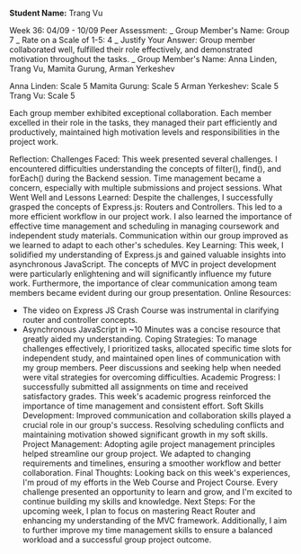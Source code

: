 **Student Name:** Trang Vu

Week 36: 04/09 - 10/09
Peer Assessment:
_ Group Member's Name: Group 7
_ Rate on a Scale of 1-5: 4
_ Justify Your Answer: Group member collaborated well, fulfilled their role effectively, and demonstrated motivation throughout the tasks.
_ Group Member's Name: Anna Linden, Trang Vu, Mamita Gurung, Arman Yerkeshev

Anna Linden: Scale 5
Mamita Gurung: Scale 5
Arman Yerkeshev: Scale 5
Trang Vu: Scale 5

Each group member exhibited exceptional collaboration. Each member excelled in their role in the tasks, they managed their part efficiently and productively, maintained high motivation levels and responsibilities in the project work.

Reflection:
Challenges Faced:
This week presented several challenges. I encountered difficulties understanding the concepts of filter(), find(), and forEach() during the Backend session. Time management became a concern, especially with multiple submissions and project sessions.
What Went Well and Lessons Learned:
Despite the challenges, I successfully grasped the concepts of Express.js: Routers and Controllers. This led to a more efficient workflow in our project work. I also learned the importance of effective time management and scheduling in managing coursework and independent study materials. Communication within our group improved as we learned to adapt to each other's schedules.
Key Learning:
This week, I solidified my understanding of Express.js and gained valuable insights into asynchronous JavaScript. The concepts of MVC in project development were particularly enlightening and will significantly influence my future work. Furthermore, the importance of clear communication among team members became evident during our group presentation.
Online Resources:

- The video on Express JS Crash Course was instrumental in clarifying router and controller concepts.
- Asynchronous JavaScript in ~10 Minutes was a concise resource that greatly aided my understanding.
  Coping Strategies:
  To manage challenges effectively, I prioritized tasks, allocated specific time slots for independent study, and maintained open lines of communication with my group members. Peer discussions and seeking help when needed were vital strategies for overcoming difficulties.
  Academic Progress:
  I successfully submitted all assignments on time and received satisfactory grades. This week's academic progress reinforced the importance of time management and consistent effort.
  Soft Skills Development:
  Improved communication and collaboration skills played a crucial role in our group's success. Resolving scheduling conflicts and maintaining motivation showed significant growth in my soft skills.
  Project Management:
  Adopting agile project management principles helped streamline our group project. We adapted to changing requirements and timelines, ensuring a smoother workflow and better collaboration.
  Final Thoughts:
  Looking back on this week's experiences, I'm proud of my efforts in the Web Course and Project Course. Every challenge presented an opportunity to learn and grow, and I'm excited to continue building my skills and knowledge.
  Next Steps:
  For the upcoming week, I plan to focus on mastering React Router and enhancing my understanding of the MVC framework. Additionally, I aim to further improve my time management skills to ensure a balanced workload and a successful group project outcome.
